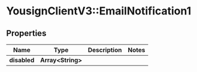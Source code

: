 # YousignClientV3::EmailNotification1

## Properties
Name | Type | Description | Notes
------------ | ------------- | ------------- | -------------
**disabled** | **Array&lt;String&gt;** |  | 

